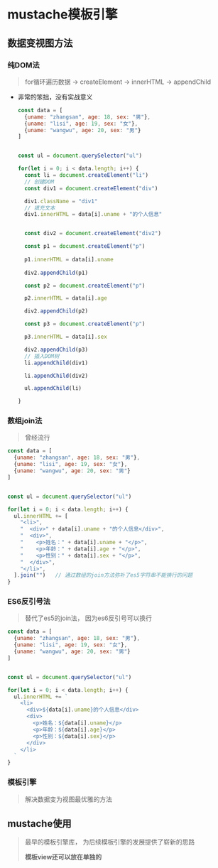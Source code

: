 # mustache模板引擎

## 数据变视图方法

### 纯DOM法

> for循环遍历数据 -> createElement -> innerHTML -> appendChild

* 非常的笨拙，没有实战意义

  ````javascript
  const data = [
    {uname: "zhangsan", age: 18, sex: "男"},
    {uname: "lisi", age: 19, sex: "女"},
    {uname: "wangwu", age: 20, sex: "男"}
  ]
  
  
  const ul = document.querySelector("ul")
  
  for(let i = 0; i < data.length; i++) {
    const li = document.createElement("li")
    // 创建DOM
    const div1 = document.createElement("div")
  
    div1.className = "div1"
    // 填充文本
    div1.innerHTML = data[i].uname + "的个人信息"
  
  
    const div2 = document.createElement("div2")
  
    const p1 = document.createElement("p")
  	
    p1.innerHTML = data[i].uname
    
    div2.appendChild(p1)
  
    const p2 = document.createElement("p")
  
    p2.innerHTML = data[i].age
  
    div2.appendChild(p2)
  
    const p3 = document.createElement("p")
  
    p3.innerHTML = data[i].sex
  
    div2.appendChild(p3)
    // 插入DOM树
    li.appendChild(div1)
  
    li.appendChild(div2)
  
    ul.appendChild(li)
  
  }
  ````

  

### 数组join法

> 曾经流行

````javascript
const data = [
  {uname: "zhangsan", age: 18, sex: "男"},
  {uname: "lisi", age: 19, sex: "女"},
  {uname: "wangwu", age: 20, sex: "男"}
]


const ul = document.querySelector("ul")

for(let i = 0; i < data.length; i++) {
  ul.innerHTML += [
    "<li>",
    "  <div>" + data[i].uname + "的个人信息</div>",
    "  <div>",
    "    <p>姓名：" + data[i].uname + "</p>",
    "    <p>年龄：" + data[i].age + "</p>",
    "    <p>性别：" + data[i].sex + "</p>",
    "  </div>",
    "</li>",
  ].join("")   // 通过数组的join方法弥补了es5字符串不能换行的问题
} 
````



### ES6反引号法

> 替代了es5的join法， 因为es6反引号可以换行

````javascript
const data = [
  {uname: "zhangsan", age: 18, sex: "男"},
  {uname: "lisi", age: 19, sex: "女"},
  {uname: "wangwu", age: 20, sex: "男"}
]


const ul = document.querySelector("ul")

for(let i = 0; i < data.length; i++) {
  ul.innerHTML += `
    <li>
      <div>${data[i].uname}的个人信息</div>
      <div>
        <p>姓名：${data[i].uname}</p>
        <p>年龄：${data[i].age}</p>
        <p>性别：${data[i].sex}</p>
      </div>
    </li>
  `
} 
````



### 模板引擎

> 解决数据变为视图最优雅的方法



## mustache使用

> 最早的模板引擎库， 为后续模板引擎的发展提供了崭新的思路
>
> **模板view还可以放在单独的<script>标签中（type设为text/template）**

````javascript
Mustache.render(view, data) // view为模板    data为数据
````



### 一般用法

> {{}}

````javascript
const container = document.querySelector(".container")

const data = {
  thing: "华为手机",
  state: "好开心"
}

const templateStr = `
  <p>今天我买了{{thing}}, 我{{state}}</p>
`

const domStr = Mustache.render(templateStr, data)


container.innerHTML = domStr

````





### 循环用法

> {{#list}}xxxxxxx{{/list}}

* 循环简单数组

  ````javascript
  const container = document.querySelector(".container")
  
  const templateStr = `
    {{#list}}
      <li>{{.}}</li>
    {{/list}}
  `
  
  
  const data = {
    list: ["苹果", "香蕉", "梨子"]
  }
  
  const domStr = Mustache.render(templateStr, data)
  
  container.innerHTML = domStr
  ````

  

* 循环复杂数组

  ````javascript
  const container = document.querySelector(".container")
  
  const data = {
    list: [
      {uname: "zhangsan", age: 18, sex: "男"},
      {uname: "lisi", age: 19, sex: "女"},
      {uname: "wangwu", age: 20, sex: "男"}
    ]
  }
  
  const templateStr = `
    <ul>
      {{ #list }}
        <li>
          <div>{{uname}}的基本信息</div>
          <div>
            <p>姓名：{{uname}}</p>
            <p>年龄：{{age}}</p>
            <p>性别：{{sex}}</p>
          </div>
        </li>
      {{ /list }}
    </ul>
  `
  
  const domStr = Mustache.render(templateStr, data)
  
  container.innerHTML = domStr
  ````

* 数组的嵌套

  ````javascript
  const container = document.querySelector(".container")
  
  const data = {
    list: [
      {uname: "张三", age: 18, hobbies: ["吃饭", "睡觉", "打豆豆"]},
      {uname: "李四", age: 20, hobbies: ["打球"]},
      {uname: "王五", age: 22, hobbies: ["玩游戏", "游泳"]}
    ]
  }
  
  const templateStr = `
    {{#list}}
      <li>
        <div>{{uname}}</div>
        {{#hobbies}}
          <p>{{.}}</p>
        {{/hobbies}}
      </li>
    {{/list}}
  
  `
  
  const domStr = Mustache.render(templateStr, data)
  
  
  container.innerHTML = domStr
  ````

  

### 元素显示与隐藏

> 使用布尔值，效果类似于vue中的v-if

````javascript
const container = document.querySelector(".container")

const templateStr = `
  {{#m}}
    <div>hello world</div>
  {{/m}}
`

const data = {
  m: false
}


const domStr = Mustache.render(templateStr, data)

container.innerHTML = domStr 
````

### 模板写在script标签中

> 更好的书写标签， 标签书写有提示

````javascript
<script type="text/template" id="template">
  <div>我买了一个{{thing}}， 好{{state}}</div>
</script>
      

const template = document.querySelector("#template")

const templateStr = template.innerHTML

const container = document.querySelector(".container")


const data = {
  thing: "华为手机",
  state: "开心"
}

const domStr = Mustache.render(templateStr, data)

container.innerHTML = domStr
````





## mustache底层原理

### 正则表达式简单数据填充

> 利用正则表达式+replace方法

````javascript
const templateStr = '今天我买了一个{{thing}}， 好{{state}}'

const data = {
  thing: "华为手机",
  state: "开心"
}


const myRender = function(templateStr, data) {
  const domStr = templateStr.replace(/\{\{(\w+)\}\}/g, function(findStr, $1) {
    return data[$1]
  })
  return domStr
}

const container = document.querySelector(".container")

const domStr = myRender(templateStr, data)

container.innerHTML = domStr
````





### tokens

* tokens 是一个js的嵌套数组，就是模板字符串的js表示

* tokens是**抽象语法树**、**虚拟节点**等等的开山鼻祖

  ![微信截图_20210408191700](E:\桌面\笔记\imgs\微信截图_20210408191700.png)

  ````javascript
  // 模板字符串
  <h1>我买了一个{{thing}}, 好{{state}}啊</h1>
  
  // tokens
  [
    ["text", "<h1>我买了一个"],   // token
    ["name", "thing"],          // token
    ["text", ",好"],             // token 
    ["name", "state"],           // token 
    ["text", "啊</h1>"]            // token 
  ]
  ````

  ````javascript
  // 模板字符串
  {{#list}}
      <li>{{.}}</li>
  {{/list}}
    
  // tokens 
   [
    ["#", "list", [
      ["text", "<li>"],
      ["name", "."],
      ["text", "<li>"]
    ]]
   ]
   
  ````

  

* **mustache底层重点做的两件事**

  * 将模板字符串转化为tokens形式
  * 将tokens结合数据解析为dom字符串



## 手写mustache库

> 1. 采用es6 class类的写法（官方原版是es5构造函数的写法）

### 源码思路

1. 全局window变量定义Mustache对象， 对象中定义render方法， 传入参数templateStr和data
2. render函数中定义parseTemplateTokens方法，用于将templateStr模板字符串转化为tokens
3. 在parseTemplateToken方法中定义nestTokens方法用于将tokens的嵌套结构折叠
4. 将嵌套好的nestTokens和data数据形成dom字符串



### Scanner类

> 转化templateStr为teokens

* scanner类中的属性

  * templateStr模板字符串
    * 将templateStr作为参数传入并保存
  * pos指针
    * 初始值为0
  * tail尾部
    * 初始值为templateStr

* scanner类中的方法

  * scanUtil

    * 扫描直到指定的内容停止， 返回之前扫描的内容

      > 1. 先保存pos指针的初始位置
      > 2. 再循环 每次循环前先判断指针是否在模板字符串的末尾，同时判断tail的第一位是否为指定内容
      > 3. 退出循环返回扫描过的内容  通过substring

  * scan

    * 跳过指定的内容

  * eos

    * 判断指针是否位于模板字符串最后一位

      

### nestTokens

> nestTokens方法是对循环结构token嵌套的处理
>
> **核心思路： 栈结构 + 收集器**

* nestTokens中定义的变量
  * nestTokens循环结构嵌套后的tokens
  * collector 收集器数组   天生指向nestTokens   函数执行过程中不断改变指向形成嵌套
  * sections 栈结构   先进后出



* 执行步骤
  1. 遍历原始tokens
  2. 判断每一个token的第一个元素
     1. 如果第一个元素为“#”
        1. 先collector.push()  加入收集器
        2. 再 sections.push()  入栈  （后面决定了collector的指向）
        3. 最后token的第三个元素定义一个空数组  同时改变collector的指向为这个空数组
     2. 如果第一个元素为“/”（改变collector指向）
        1. sections.pop()   出栈
        2. 判断sections中是否还有元素  如果栈中还有元素  将collector指向栈中的最后一个元素的索引为2的空数组、如果栈中没有元素了，将collector指向nestTokens
     3. 如果第一个元素为text 或者name时
        1. collector.push()  不用再考虑collector的指向



### lookup函数

> 用于在对象中寻找连续点符号的keyName属性

````javascript
/**
 * 用于在dataObj中寻找连续点符号的keyName属性
 * 比如 obj: { a: { b: { c: 100 } }}
 * 
 * lookup(obj, "a.b.c") 返回100
 */
export default function lookup(dataObj, keyName) {
  // 字符串按"."隔开 然后转化为数组 
  var keyArr = keyName.split(".")

  keyArr.forEach(item => {
    console.log(item);
    dataObj = dataObj[item]
  })

  return dataObj
}
````

